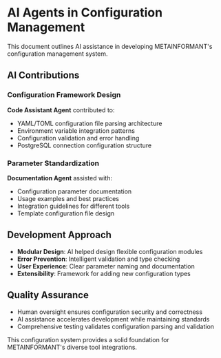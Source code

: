 # AI Agents in Configuration Management

This document outlines AI assistance in developing METAINFORMANT's configuration management system.

## AI Contributions

### Configuration Framework Design
**Code Assistant Agent** contributed to:
- YAML/TOML configuration file parsing architecture
- Environment variable integration patterns
- Configuration validation and error handling
- PostgreSQL connection configuration structure

### Parameter Standardization
**Documentation Agent** assisted with:
- Configuration parameter documentation
- Usage examples and best practices
- Integration guidelines for different tools
- Template configuration file design

## Development Approach

- **Modular Design**: AI helped design flexible configuration modules
- **Error Prevention**: Intelligent validation and type checking
- **User Experience**: Clear parameter naming and documentation
- **Extensibility**: Framework for adding new configuration types

## Quality Assurance

- Human oversight ensures configuration security and correctness
- AI assistance accelerates development while maintaining standards
- Comprehensive testing validates configuration parsing and validation

This configuration system provides a solid foundation for METAINFORMANT's diverse tool integrations.
